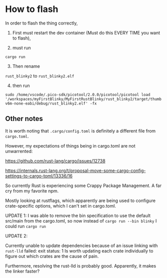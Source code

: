 # How to flash

In order to flash the thing correctly,

1. First must restart the dev container (Must do this EVERY TIME you want to flash),

2. must run

`cargo run`

3. Then rename

`rust_blinky2` to `rust_blinky2.elf`

4. then run

`sudo /home/vscode/.pico-sdk/picotool/2.0.0/picotool/picotool load '/workspaces/myFirstBlinky/MyFirstRustBlinky/rust_blinky2/target/thumbv6m-none-eabi/debug/rust_blinky2.elf' -fx`

## Other notes

It is worth noting that `.cargo/config.toml` is definitely a different file from `cargo.toml`.

However, my expectations of things being in cargo.toml are not unwarrented:

https://github.com/rust-lang/cargo/issues/12738

https://internals.rust-lang.org/t/proposal-move-some-cargo-config-settings-to-cargo-toml/13336/16

So currently Rust is experiencing some Crappy Package Management. A far cry from my favorite npm.

Mostly looking at rustflags, which apparently are being used to configure crate-specific options, which I can't set in cargo.toml.

UPDATE 1:
I was able to remove the bin specification to use the default src/main from the cargo.toml, so now instead of `cargo run --bin blinky` I could run `cargo run`

UPDATE 2:

Currently unable to update dependencies because of an issue linking with `rust-lld` failed: exit status: 1
Is worth updating each crate individually to figure out which crates are the cause of pain.

Furthermore, resolving the rust-lld is probably good. Apparently, it makes the linker faster?